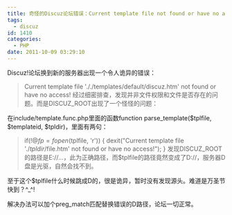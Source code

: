 ```yaml
---
title: 奇怪的Discuz论坛错误：Current template file not found or have no access
tags:
  - discuz
id: 1410
categories:
  - PHP
date: 2011-10-09 03:29:10
---
```


Discuz!论坛换到新的服务器出现一个令人诡异的错误：
> Current template file '././templates/default/discuz.htm' not found or have no access!
经过细密排查，发现并非文件权限和文件是否存在的问题。而是DISCUZ_ROOT出现了一个怪怪的问题：

在include/template.func.php里面的函数function parse_template($tplfile, $templateid, $tpldir)，里面有两句：
> if(!@$fp = fopen($tplfile, 'r')) {
> dexit("Current template file './$tpldir/$file.htm' not found or have no access!");
> }
发现DISCUZ_ROOT的路径是E://...，此为正确路径，而$tplfile的路径竟然变成了D://，服务器D盘是光驱，自然会找不到。

至于这个$tplfile什么时候跳成D的，很是诡异，暂时没有发现源头。难道是万圣节快到？^_^!

解决办法可以加个preg_match匹配替换错误的D路径，论坛一切正常。